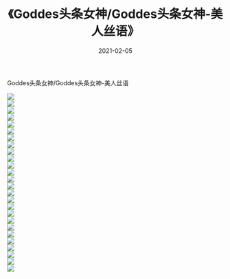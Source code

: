 ﻿---
layout: post
title:  《Goddes头条女神/Goddes头条女神-美人丝语》
date:   2021-02-05
img: http://img.660000.xyz/Sharelink/网络美图/2021/Goddes头条女神/Goddes头条女神-美人丝语/000.jpg
categories: [美女, 清纯, 唯美]
---

Goddes头条女神/Goddes头条女神-美人丝语

 ![](http://img.660000.xyz/Sharelink/网络美图/2021/Goddes头条女神/Goddes头条女神-美人丝语/001.jpg) <br>![](http://img.660000.xyz/Sharelink/网络美图/2021/Goddes头条女神/Goddes头条女神-美人丝语/002.jpg) <br>![](http://img.660000.xyz/Sharelink/网络美图/2021/Goddes头条女神/Goddes头条女神-美人丝语/003.jpg) <br>![](http://img.660000.xyz/Sharelink/网络美图/2021/Goddes头条女神/Goddes头条女神-美人丝语/004.jpg) <br>![](http://img.660000.xyz/Sharelink/网络美图/2021/Goddes头条女神/Goddes头条女神-美人丝语/005.jpg) <br>![](http://img.660000.xyz/Sharelink/网络美图/2021/Goddes头条女神/Goddes头条女神-美人丝语/006.jpg) <br>![](http://img.660000.xyz/Sharelink/网络美图/2021/Goddes头条女神/Goddes头条女神-美人丝语/007.jpg) <br>![](http://img.660000.xyz/Sharelink/网络美图/2021/Goddes头条女神/Goddes头条女神-美人丝语/008.jpg) <br>![](http://img.660000.xyz/Sharelink/网络美图/2021/Goddes头条女神/Goddes头条女神-美人丝语/009.jpg) <br>![](http://img.660000.xyz/Sharelink/网络美图/2021/Goddes头条女神/Goddes头条女神-美人丝语/010.jpg) <br>![](http://img.660000.xyz/Sharelink/网络美图/2021/Goddes头条女神/Goddes头条女神-美人丝语/011.jpg) <br>![](http://img.660000.xyz/Sharelink/网络美图/2021/Goddes头条女神/Goddes头条女神-美人丝语/012.jpg) <br>![](http://img.660000.xyz/Sharelink/网络美图/2021/Goddes头条女神/Goddes头条女神-美人丝语/013.jpg) <br>![](http://img.660000.xyz/Sharelink/网络美图/2021/Goddes头条女神/Goddes头条女神-美人丝语/014.jpg) <br>![](http://img.660000.xyz/Sharelink/网络美图/2021/Goddes头条女神/Goddes头条女神-美人丝语/015.jpg) <br>![](http://img.660000.xyz/Sharelink/网络美图/2021/Goddes头条女神/Goddes头条女神-美人丝语/016.jpg) <br>![](http://img.660000.xyz/Sharelink/网络美图/2021/Goddes头条女神/Goddes头条女神-美人丝语/017.jpg) <br>![](http://img.660000.xyz/Sharelink/网络美图/2021/Goddes头条女神/Goddes头条女神-美人丝语/018.jpg) <br>![](http://img.660000.xyz/Sharelink/网络美图/2021/Goddes头条女神/Goddes头条女神-美人丝语/019.jpg) <br>![](http://img.660000.xyz/Sharelink/网络美图/2021/Goddes头条女神/Goddes头条女神-美人丝语/020.jpg) <br>![](http://img.660000.xyz/Sharelink/网络美图/2021/Goddes头条女神/Goddes头条女神-美人丝语/021.jpg) <br>![](http://img.660000.xyz/Sharelink/网络美图/2021/Goddes头条女神/Goddes头条女神-美人丝语/022.jpg) <br>![](http://img.660000.xyz/Sharelink/网络美图/2021/Goddes头条女神/Goddes头条女神-美人丝语/023.jpg) <br>![](http://img.660000.xyz/Sharelink/网络美图/2021/Goddes头条女神/Goddes头条女神-美人丝语/024.jpg) <br>![](http://img.660000.xyz/Sharelink/网络美图/2021/Goddes头条女神/Goddes头条女神-美人丝语/025.jpg) <br>![](http://img.660000.xyz/Sharelink/网络美图/2021/Goddes头条女神/Goddes头条女神-美人丝语/026.jpg) <br>